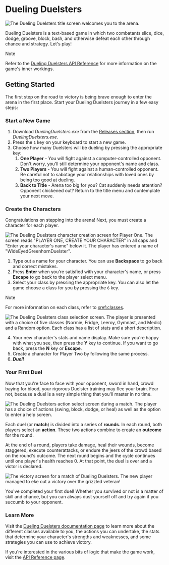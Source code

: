 # Dueling Duelsters

![The Dueling Duelsters title screen welcomes you to the arena.](~/docs/images/dueling-duelsters-title.png)

Dueling Duelsters is a text-based game in which two combatants slice, dice, dodge, groove, block, bash, and otherwise defeat each other through chance and strategy. Let's play!

> [!NOTE]
> Refer to the [Dueling Duelsters API Reference](https://polyrhythmicdrop.github.io/DuelingDuelsters/api/DuelingDuelsters.Classes.html) for more information on the game's inner workings.

## Getting Started

The first step on the road to victory is being brave enough to enter the arena in the first place. Start your Dueling Duelsters journey in a few easy steps:

### Start a New Game

1. Download *DuelingDuelsters.exe* from the [Releases section](https://github.com/PolyrhythmicDrop/DuelingDuelsters/releases), then run *DuelingDuelsters.exe*.
2. Press the `1` key on your keyboard to start a new game.
3. Choose how many Duelsters will be dueling by pressing the appropriate key:
   1. **One Player** - You will fight against a computer-controlled opponent. Don't worry, you'll still determine your opponent's name and class.
   2. **Two Players** - You will fight against a human-controlled opponent. Be careful not to sabotage your relationships with loved ones by being too good at dueling.
   3. **Back to Title** - Arena too big for you? Cat suddenly needs attention? Opponent chickened out? Return to the title menu and contemplate your next move.

### Create the Characters

Congratulations on stepping into the arena! Next, you must create a character for each player.

![The Dueling Duelsters character creation screen for Player One. The screen reads "PLAYER ONE, CREATE YOUR CHARACTER" in all caps and "Enter your character's name" below it. The player has entered a name of "WideEyedGreenhornDuelster".](~/docs/images/dueling-duelsters-character-name.png) 

1. Type out a name for your character. You can use **Backspace** to go back and correct mistakes.
2. Press **Enter** when you're satisfied with your character's name, or press **Escape** to go back to the player select menu.
3. Select your class by pressing the appropriate key. You can also let the game choose a class for you by pressing the `6` key. 

> [!NOTE]
> For more information on each class, refer to <xref:classes>.

![The Dueling Duelsters class selection screen. The player is presented with a choice of five classes (Normie, Fridge, Leeroy, Gymnast, and Medic) and a Random option. Each class has a list of stats and a short description.](~/docs/images/dueling-duelsters-class-selection.png)

4. Your new character's stats and name display. Make sure you're happy with what you see, then press the **Y** key to continue. If you want to go back, press the **N** key or **Escape**.
5. Create a character for Player Two by following the same process.
6. ***Duel!***

### Your First Duel

Now that you're face to face with your opponent, sword in hand, crowd baying for blood, your rigorous Duelster training may flee your brain. Fear not, because a duel is a very simple thing that you'll master in no time.

![The Dueling Duelsters action select screen during a match. The player has a choice of actions (swing, block, dodge, or heal) as well as the option to enter a help screen.](~/docs/images/dueling-duelsters-match-actions.png)

Each duel (or **match**) is divided into a series of **rounds**. In each round, both players select an **action**. These two actions combine to create an **outcome** for the round.

At the end of a round, players take damage, heal their wounds, become staggered, execute counterattacks, or endure the jeers of the crowd based on the round's outcome. The next round begins and the cycle continues until one player's health reaches 0. At that point, the duel is over and a victor is declared.

![The victory screen for a match of Dueling Duelsters. The new player managed to eke out a victory over the grizzled veteran!](~/docs/images/dueling-duelsters-victory.png)

You've completed your first duel! Whether you survived or not is a matter of skill and chance, but you can always dust yourself off and try again if you succumb to your opponent.

### Learn More

Visit the [Dueling Duelsters documentation page](https://polyrhythmicdrop.github.io/DuelingDuelsters/) to learn more about the different classes available to you, the actions you can undertake, the stats that determine your character's strengths and weaknesses, and some strategies you can use to achieve victory.

If you're interested in the various bits of logic that make the game work, visit the [API Reference page](https://polyrhythmicdrop.github.io/DuelingDuelsters/api/DuelingDuelsters.Classes.html).